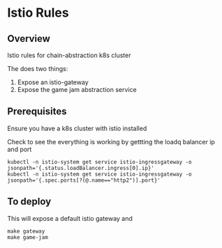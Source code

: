 # Istio Rules

## Overview
Istio rules for chain-abstraction k8s cluster

The does two things:

1. Expose an istio-gateway
2. Expose the game jam abstraction service

## Prerequisites
Ensure you have a k8s cluster with istio installed

Check to see the everything is working by gettting the loadq balancer ip and port
```shell
kubectl -n istio-system get service istio-ingressgateway -o jsonpath='{.status.loadBalancer.ingress[0].ip}'
kubectl -n istio-system get service istio-ingressgateway -o jsonpath='{.spec.ports[?(@.name=="http2")].port}'
```

## To deploy
This will expose a default istio gateway and 
```shell
make gateway
make game-jam
```